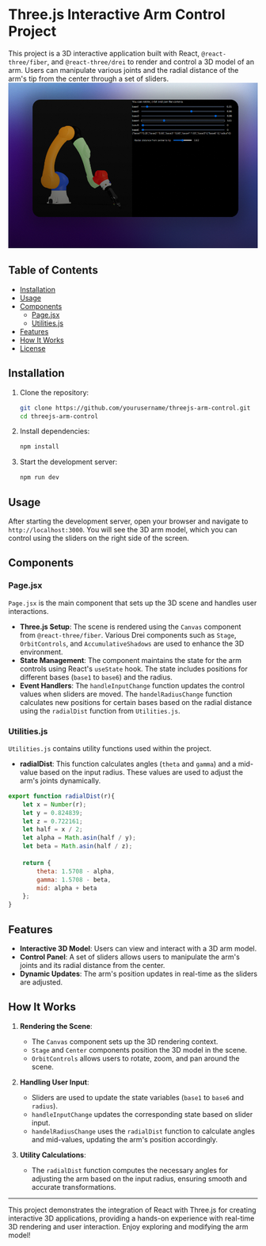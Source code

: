 # Three.js Interactive Arm Control Project

This project is a 3D interactive application built with React, `@react-three/fiber`, and `@react-three/drei` to render and control a 3D model of an arm. Users can manipulate various joints and the radial distance of the arm's tip from the center through a set of sliders.
![](https://github.com/atharvaarbat/3D-Robotic-Arm/blob/main/public/robotic-arm.jpg?raw=true)
## Table of Contents

- [Installation](#installation)
- [Usage](#usage)
- [Components](#components)
  - [Page.jsx](#pagejsx)
  - [Utilities.js](#utilitiesjs)
- [Features](#features)
- [How It Works](#how-it-works)
- [License](#license)

## Installation

1. Clone the repository:
    ```sh
    git clone https://github.com/yourusername/threejs-arm-control.git
    cd threejs-arm-control
    ```

2. Install dependencies:
    ```sh
    npm install
    ```

3. Start the development server:
    ```sh
    npm run dev
    ```

## Usage

After starting the development server, open your browser and navigate to `http://localhost:3000`. You will see the 3D arm model, which you can control using the sliders on the right side of the screen.

## Components

### Page.jsx

`Page.jsx` is the main component that sets up the 3D scene and handles user interactions.

- **Three.js Setup**: The scene is rendered using the `Canvas` component from `@react-three/fiber`. Various Drei components such as `Stage`, `OrbitControls`, and `AccumulativeShadows` are used to enhance the 3D environment.
- **State Management**: The component maintains the state for the arm controls using React's `useState` hook. The state includes positions for different bases (`base1` to `base6`) and the radius.
- **Event Handlers**: The `handleInputChange` function updates the control values when sliders are moved. The `handelRadiusChange` function calculates new positions for certain bases based on the radial distance using the `radialDist` function from `Utilities.js`.

### Utilities.js

`Utilities.js` contains utility functions used within the project.

- **radialDist**: This function calculates angles (`theta` and `gamma`) and a mid-value based on the input radius. These values are used to adjust the arm's joints dynamically.

```js
export function radialDist(r){
    let x = Number(r);
    let y = 0.824839;
    let z = 0.722161;
    let half = x / 2;
    let alpha = Math.asin(half / y);
    let beta = Math.asin(half / z);

    return {
        theta: 1.5708 - alpha,
        gamma: 1.5708 - beta,
        mid: alpha + beta
    };
}
```

## Features

- **Interactive 3D Model**: Users can view and interact with a 3D arm model.
- **Control Panel**: A set of sliders allows users to manipulate the arm's joints and its radial distance from the center.
- **Dynamic Updates**: The arm's position updates in real-time as the sliders are adjusted.

## How It Works

1. **Rendering the Scene**:
   - The `Canvas` component sets up the 3D rendering context.
   - `Stage` and `Center` components position the 3D model in the scene.
   - `OrbitControls` allows users to rotate, zoom, and pan around the scene.

2. **Handling User Input**:
   - Sliders are used to update the state variables (`base1` to `base6` and `radius`).
   - `handleInputChange` updates the corresponding state based on slider input.
   - `handelRadiusChange` uses the `radialDist` function to calculate angles and mid-values, updating the arm's position accordingly.

3. **Utility Calculations**:
   - The `radialDist` function computes the necessary angles for adjusting the arm based on the input radius, ensuring smooth and accurate transformations.


---

This project demonstrates the integration of React with Three.js for creating interactive 3D applications, providing a hands-on experience with real-time 3D rendering and user interaction. Enjoy exploring and modifying the arm model!
